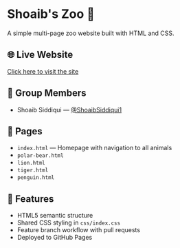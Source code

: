 # Shoaib's Zoo 🐾

A simple multi-page zoo website built with HTML and CSS.

## 🌐 Live Website
[Click here to visit the site](https://shoaibsiddiqui1.github.io/assignment-1/)

## 👥 Group Members
- Shoaib Siddiqui — [@ShoaibSiddiqui1](https://github.com/ShoaibSiddiqui1)

## 📁 Pages
- `index.html` — Homepage with navigation to all animals
- `polar-bear.html`
- `lion.html`
- `tiger.html`
- `penguin.html`

## 🧰 Features
- HTML5 semantic structure
- Shared CSS styling in `css/index.css`
- Feature branch workflow with pull requests
- Deployed to GitHub Pages
